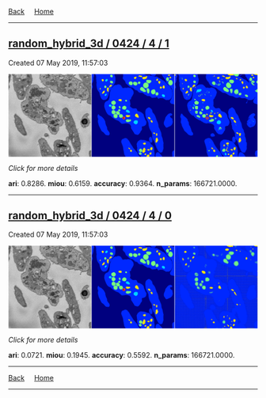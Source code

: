 
[Back](..)&nbsp;&nbsp;&nbsp;&nbsp;&nbsp;[Home](https://leapmanlab.github.io/snapshots)

---

<div class="summary"><a href="1"><h2>random_hybrid_3d / 0424 / 4 / 1</h2></a><p>Created 07 May 2019, 11:57:03
</p><a href="1"><img src="1/media/summary.png" align="center"></a><p>
<i>Click for more details</i>
</p></div>

**ari**: 0.8286. **miou**: 0.6159. **accuracy**: 0.9364. **n_params**: 166721.0000. 

---

<div class="summary"><a href="0"><h2>random_hybrid_3d / 0424 / 4 / 0</h2></a><p>Created 07 May 2019, 11:57:03
</p><a href="0"><img src="0/media/summary.png" align="center"></a><p>
<i>Click for more details</i>
</p></div>

**ari**: 0.0721. **miou**: 0.1945. **accuracy**: 0.5592. **n_params**: 166721.0000. 

---

[Back](..)&nbsp;&nbsp;&nbsp;&nbsp;&nbsp;[Home](https://leapmanlab.github.io/snapshots)

---